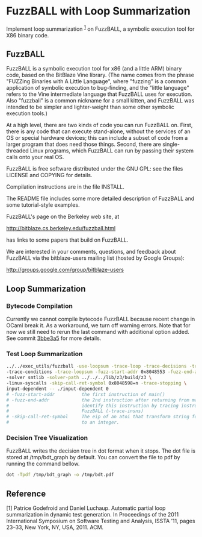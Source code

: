# FuzzBALL with Loop Summarization
Implement loop summarization <sup>[1](#footnote1)</sup> on FuzzBALL, a symbolic execution tool for X86 binary code.

## FuzzBALL
FuzzBALL is a symbolic execution tool for x86 (and a little ARM)
binary code, based on the BitBlaze Vine library. (The name comes from
the phrase "FUZZing Binaries with A Little Language", where "fuzzing"
is a common application of symbolic execution to bug-finding, and the
"little language" refers to the Vine intermediate language that
FuzzBALL uses for execution.  Also "fuzzball" is a common nickname for
a small kitten, and FuzzBALL was intended to be simpler and
lighter-weight than some other symbolic execution tools.)

At a high level, there are two kinds of code you can run FuzzBALL
on. First, there is any code that can execute stand-alone, without the
services of an OS or special hardware devices; this can include a
subset of code from a larger program that does need those
things. Second, there are single-threaded Linux programs, which
FuzzBALL can run by passing their system calls onto your real OS.

FuzzBALL is free software distributed under the GNU GPL: see the files
LICENSE and COPYING for details.

Compilation instructions are in the file INSTALL.

The README file includes some more detailed description of FuzzBALL
and some tutorial-style examples.

FuzzBALL's page on the Berkeley web site, at

http://bitblaze.cs.berkeley.edu/fuzzball.html

has links to some papers that build on FuzzBALL.

We are interested in your comments, questions, and feedback about
FuzzBALL via the bitblaze-users mailing list (hosted by Google Groups):

http://groups.google.com/group/bitblaze-users

## Loop Summarization

### Bytecode Compilation 
Currently we cannot compile bytecode FuzzBALL because recent change in OCaml break it.
As a workaround, we turn off warning errors.
Note that for now we still need to rerun the last command with additional option added.
See commit [3bbe3a5](https://github.com/yanxx297/fuzzball-loopsum/commit/3bbe3a5c06b16663bbfe099a2adb5a932616a28e) for more details.

### Test Loop Summarization
```bash
../../exec_utils/fuzzball -use-loopsum -trace-loop -trace-decisions -trace-iterations \ 
-trace-conditions -trace-loopsum -fuzz-start-addr 0x8048553 -fuzz-end-addr 0x5006f63a \
-solver smtlib -solver-path ../../../lib/z3/build/z3 \
-linux-syscalls -skip-call-ret-symbol 0x8048598=n -trace-stopping \
input-dependent -- ./input-dependent 0
# -fuzz-start-addr          the first instruction of main()
# -fuzz-end-addr            the 2nd instruction after returning from main(), we 
#                           identify this instruction by tracing instruction in 
#                           FuzzBALL (-trace-insns)
# -skip-call-ret-symbol     The eip of an atoi that transform string format input
#                           to an integer.        
```
### Decision Tree Visualization
FuzzBALL writes the decision tree in dot format when it stops. 
The dot file is stored at /tmp/bdt_graph by default.
You can convert the file to pdf by running the command bellow.
```bash
dot -Tpdf /tmp/bdt_graph -o /tmp/bdt.pdf
```

## Reference
<a name="footnote1">[1]</a>
Patrice Godefroid and Daniel Luchaup. Automatic partial loop summarization in
dynamic test generation. In Proceedings of the 2011 International Symposium on
Software Testing and Analysis, ISSTA ’11, pages 23–33, New York, NY, USA, 2011.
ACM.
